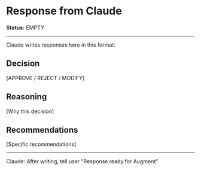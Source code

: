 # Response from Claude

**Status:** EMPTY

---

Claude writes responses here in this format:

## Decision
[APPROVE / REJECT / MODIFY]

## Reasoning
[Why this decision]

## Recommendations
[Specific recommendations]

---

Claude: After writing, tell user "Response ready for Augment"
